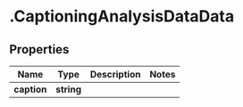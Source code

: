 # .CaptioningAnalysisDataData

## Properties

| Name         | Type          | Description   | Notes         |
| ------------ | ------------- | ------------- | ------------- |
| **caption** | **string** |  |  |


